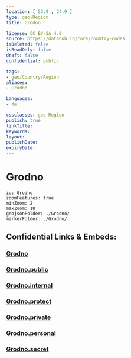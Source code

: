 ```yaml
---
location: [ 53.9 , 24.9 ] 
type: geo-Region
title: Grodno

license: CC BY-SA 4.0
source: https://datahub.io/core/country-codes
isDeleted: false
isReadOnly: false
draft: false
confidential: public

tags:
- geo/Country/Region
aliases:
- Grodno

Languages:
- de

cssclasses: geo-Region
publish: true
linkTitle: 
keywords: 
layout: 
publishDate: 
expiryDate: 
---
```


# Grodno

```leaflet
id: Grodno
zoomFeatures: true 
minZoom: 2 
maxZoom: 18
geojsonFolder: ./Grodno/
markerFolder: ./Grodno/
```


## Confidential Links & Embeds: 

### [Grodno](/_Standards/Earth/Continent/Europe/Europe~East/Belarus/Oblasts~Belarus/Grodno.md) 

### [Grodno.public](/_public/Earth/Continent/Europe/Europe~East/Belarus/Oblasts~Belarus/Grodno.public.md) 

### [Grodno.internal](/_internal/Earth/Continent/Europe/Europe~East/Belarus/Oblasts~Belarus/Grodno.internal.md) 

### [Grodno.protect](/_protect/Earth/Continent/Europe/Europe~East/Belarus/Oblasts~Belarus/Grodno.protect.md) 

### [Grodno.private](/_private/Earth/Continent/Europe/Europe~East/Belarus/Oblasts~Belarus/Grodno.private.md) 

### [Grodno.personal](/_personal/Earth/Continent/Europe/Europe~East/Belarus/Oblasts~Belarus/Grodno.personal.md) 

### [Grodno.secret](/_secret/Earth/Continent/Europe/Europe~East/Belarus/Oblasts~Belarus/Grodno.secret.md)

